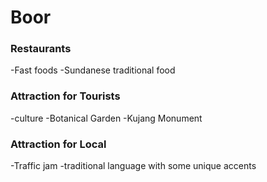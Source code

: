# Boor

### Restaurants
-Fast foods
-Sundanese traditional food

### Attraction for Tourists
-culture
-Botanical Garden
-Kujang Monument

### Attraction for Local
-Traffic jam
-traditional language with some unique accents
